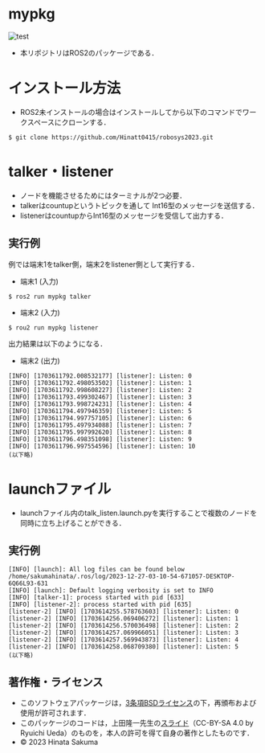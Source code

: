 # mypkg

![test](https://github.com/Hinatt0415/mypkg/actions/workflows/test.yml/badge.svg)

* 本リポジトリはROS2のパッケージである．

# インストール方法
* ROS2未インストールの場合はインストールしてから以下のコマンドでワークスペースにクローンする．
```
$ git clone https://github.com/Hinatt0415/robosys2023.git   
```

# talker・listener
* ノードを機能させるためにはターミナルが2つ必要．
* talkerはcountupというトピックを通して Int16型のメッセージを送信する．
* listenerはcountupからInt16型のメッセージを受信して出力する．

## 実行例
例では端末1をtalker側，端末2をlistener側として実行する．

* 端末1 (入力)
```
$ ros2 run mypkg talker
```

* 端末2 (入力)
```
$ rou2 run mypkg listener
```
出力結果は以下のようになる．

* 端末2 (出力)
```
[INFO] [1703611792.008532177] [listener]: Listen: 0
[INFO] [1703611792.498053502] [listener]: Listen: 1
[INFO] [1703611792.998608227] [listener]: Listen: 2
[INFO] [1703611793.499302467] [listener]: Listen: 3
[INFO] [1703611793.998724231] [listener]: Listen: 4
[INFO] [1703611794.497946359] [listener]: Listen: 5
[INFO] [1703611794.997757105] [listener]: Listen: 6
[INFO] [1703611795.497934088] [listener]: Listen: 7
[INFO] [1703611795.997992620] [listener]: Listen: 8
[INFO] [1703611796.498351098] [listener]: Listen: 9
[INFO] [1703611796.997554596] [listener]: Listen: 10
(以下略)
```

# launchファイル
* launchファイル内のtalk_listen.launch.pyを実行することで複数のノードを同時に立ち上げることができる．
## 実行例

```
[INFO] [launch]: All log files can be found below /home/sakumahinata/.ros/log/2023-12-27-03-10-54-671057-DESKTOP-6Q66L93-631
[INFO] [launch]: Default logging verbosity is set to INFO
[INFO] [talker-1]: process started with pid [633]
[INFO] [listener-2]: process started with pid [635]
[listener-2] [INFO] [1703614255.578763603] [listener]: Listen: 0
[listener-2] [INFO] [1703614256.069406272] [listener]: Listen: 1
[listener-2] [INFO] [1703614256.570036498] [listener]: Listen: 2
[listener-2] [INFO] [1703614257.069966051] [listener]: Listen: 3
[listener-2] [INFO] [1703614257.569943873] [listener]: Listen: 4
[listener-2] [INFO] [1703614258.068709380] [listener]: Listen: 5
(以下略)
```

## 著作権・ライセンス
* このソフトウェアパッケージは，[3条項BSDライセンス](https://opensource.org/license/bsd-3-clause/)の下，再頒布および使用が許可されます．
* このパッケージのコードは，上田隆一先生の[スライド](https://github.com/ryuichiueda/my_slides/tree/master/robosys_2022)（CC-BY-SA 4.0 by Ryuichi Ueda）のものを，本人の許可を得て自身の著作としたものです．
* © 2023 Hinata Sakuma

